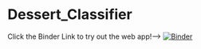 # Dessert_Classifier
Click the Binder Link to try out the web app!-->
[![Binder](https://mybinder.org/badge_logo.svg)](https://mybinder.org/v2/gh/phillipazellner/Dessert_Classifier/master?urlpath=voila%2Frender%2FDessert_Classifier_Production.ipynb)
